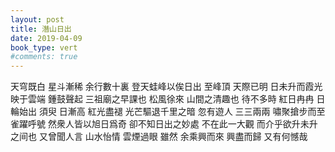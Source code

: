 ```yaml
---
layout: post
title: 潛山日出
date: 2019-04-09
book_type: vert
#comments: true
---
```




天穹既白 星斗漸稀 余行數十裏 登天蛙峰以俟日出 至峰頂 天際已明 日未升而霞光映于雲端 鍾鼓聲起 三祖廟之早課也 松風徐來 山間之清趣也 待不多時 紅日冉冉 日輪始出 須臾 日漸高 紅光盡褪 光芒驅退千里之暗 忽有遊人 三三兩兩 嘯聚搶步而至 雀躍呼號 然衆人皆以旭日爲奇 卻不知日出之妙處 不在此一大觀 而介乎欲升未升之间也 又曾聞人言 山水怡情 雲煙過眼 雖然 余乘興而來 興盡而歸 又有何憾哉